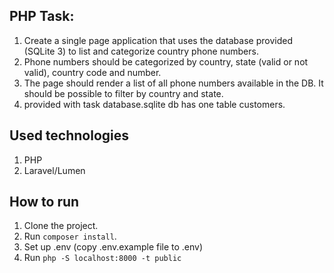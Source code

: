 
## PHP Task:
1. Create a single page application that uses the database provided (SQLite 3) to list and categorize country phone numbers.
2. Phone numbers should be categorized by country, state (valid or not valid), country code and number.
3. The page should render a list of all phone numbers available in the DB. It should be possible to filter by country and state.
4. provided with task database.sqlite db has one table customers.

## Used technologies
1. PHP 
2. Laravel/Lumen 

## How to run
1. Clone the project.
2. Run `composer install`.
3. Set up .env (copy .env.example file to .env)
4. Run `php -S localhost:8000 -t public`



